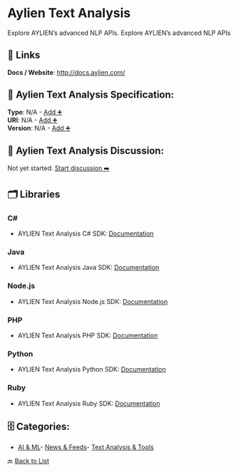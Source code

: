 # Aylien Text Analysis

Explore AYLIEN’s advanced NLP APIs. Explore AYLIEN’s advanced NLP APIs

##  🔗 Links
**Docs / Website**: http://docs.aylien.com/

## 🧬 Aylien Text Analysis Specification:
**Type**: N/A - [Add ➕](https://github.com/apis-list/apis-list/edit/main/apis.yaml#L1096)  
**URI**: N/A - [Add ➕](https://github.com/apis-list/apis-list/edit/main/apis.yaml#L1096)  
**Version**: N/A - [Add ➕](https://github.com/apis-list/apis-list/edit/main/apis.yaml#L1096)

## 💬 Aylien Text Analysis Discussion:
Not yet started. [Start discussion ➡️](https://github.com/apis-list/apis-list/discussions/new)

## 🗂️ Libraries
### C#
- AYLIEN Text Analysis C# SDK: [Documentation](https://developer.aylien.com/getting-started/cs)
### Java
- AYLIEN Text Analysis Java SDK: [Documentation](https://developer.aylien.com/getting-started/java)
### Node.js
- AYLIEN Text Analysis Node.js SDK: [Documentation](https://developer.aylien.com/getting-started/node)
### PHP
- AYLIEN Text Analysis PHP SDK: [Documentation](https://developer.aylien.com/getting-started/php)
### Python
- AYLIEN Text Analysis Python SDK: [Documentation](https://developer.aylien.com/getting-started/python)
### Ruby
- AYLIEN Text Analysis Ruby SDK: [Documentation](https://developer.aylien.com/getting-started/ruby)


## 🗄️ Categories:
- [AI & ML](https://github.com/apis-list/apis-list#ai--ml-)- [News & Feeds](https://github.com/apis-list/apis-list#news--feeds-)- [Text Analysis & Tools](https://github.com/apis-list/apis-list#text-analysis--tools-)

🔙  [Back to List](https://github.com/apis-list/apis-list)
